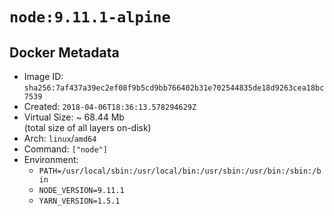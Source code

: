# `node:9.11.1-alpine`

## Docker Metadata

- Image ID: `sha256:7af437a39ec2ef08f9b5cd9bb766402b31e702544835de18d9263cea18bc7539`
- Created: `2018-04-06T18:36:13.578294629Z`
- Virtual Size: ~ 68.44 Mb  
  (total size of all layers on-disk)
- Arch: `linux`/`amd64`
- Command: `["node"]`
- Environment:
  - `PATH=/usr/local/sbin:/usr/local/bin:/usr/sbin:/usr/bin:/sbin:/bin`
  - `NODE_VERSION=9.11.1`
  - `YARN_VERSION=1.5.1`
